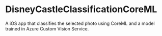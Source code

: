 # DisneyCastleClassificationCoreML
A iOS app that classifies the selected photo using CoreML and a model trained in Azure Custom Vision Service.

